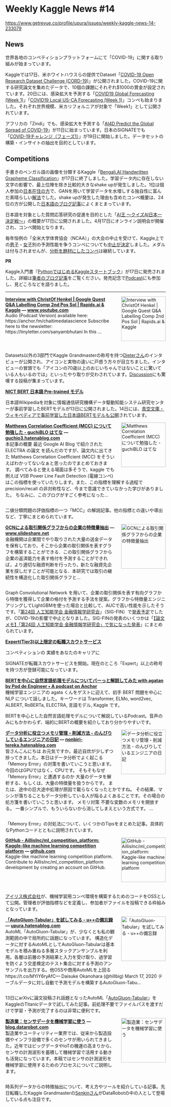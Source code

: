 # Weekly Kaggle News #14
https://www.getrevue.co/profile/upura/issues/weekly-kaggle-news-14-233079
<h3><h2>News</h2><p>世界各地のコンペティションプラットフォームにて「COVID-19」に関する取り組みが始まっています。</p><p>Kaggleでは17日、米ホワイトハウスらの提供でDataset「<a href="https://www.kaggle.com/allen-institute-for-ai/CORD-19-research-challenge" target="_blank">COVID-19 Open Research Dataset Challenge (CORD-19)</a>」が公開されました。COVID-19に関する研究論文を集めたデータで、10個の課題にそれぞれ$1000の賞金が設定されています。20日には、感染拡大を予測する「<a href="https://www.kaggle.com/c/covid19-global-forecasting-week-1" target="_blank">COVID19 Global Forecasting (Week 1)</a>」「<a href="https://www.kaggle.com/c/covid19-local-us-ca-forecasting-week-1/" target="_blank">COVID19 Local US-CA Forecasting (Week 1)</a>」コンペも始まりました。それぞれ世界規模、米カリフォルニアが対象で「Week1」として公開されています。</p><p>アフリカの「Zindi」でも、感染拡大を予測する「<a href="https://zindi.africa/competitions/predict-the-global-spread-of-covid-19" target="_blank">AI4D Predict the Global Spread of COVID-19</a>」が11日に始まっています。日本のSIGNATEでも「<a href="https://signate.jp/competitions/260" target="_blank">COVID-19チャレンジ（フェーズ1）</a>」が19日に開始しました。データセットの構築・インサイトの抽出を目的としています。</p><h2>Competitions</h2><p>手書きのベンガル語の画像を分類するKaggle「<a href="https://www.kaggle.com/c/bengaliai-cv19/" target="_blank">Bengali.AI Handwritten Grapheme Classification</a>」が17日に終了しました。学習データ内に存在しない文字の影響で、最上位陣を除き比較的大きなshake upが発生しました。1位は個人参加の<a href="https://www.kaggle.com/linshokaku" target="_blank">日本在住の方</a>で、GANを用いて学習データを水増しする独自性に富んだ素晴らしい<a href="https://www.kaggle.com/c/bengaliai-cv19/discussion/135984" target="_blank">解法</a>でした。shake upが発生した理由も含めたコンペ概要は、24位の方が公開した<a href="https://st1990.hatenablog.com/entry/2020/03/18/175001" target="_blank">日本語のブログ記事</a>によくまとまっています。</p><p>日本語を対象とした質問応答研究の促進を目的とした「<a href="https://www.nlp.ecei.tohoku.ac.jp/projects/aio/" target="_blank">AI王 〜クイズAI日本一決定戦〜</a>」の概要が17日に公開されました。4月17日にオンライン説明会が開催され、コンペ開始となります。</p><p>毎年恒例の「全米大学体育協会（NCAA）」の大会の中止を受けて、Kaggle上での<a href="https://www.kaggle.com/c/google-cloud-ncaa-march-madness-2020-division-1-mens-tournament?utm_campaign=Weekly%20Kaggle%20News&amp;utm_medium=email&amp;utm_source=Revue%20newsletter" target="_blank">男子</a>・<a href="https://www.kaggle.com/c/google-cloud-ncaa-march-madness-2020-division-1-womens-tournament?utm_campaign=Weekly%20Kaggle%20News&amp;utm_medium=email&amp;utm_source=Revue%20newsletter" target="_blank">女子</a>別の予測性能を争うコンペについても<a href="https://www.kaggle.com/c/google-cloud-ncaa-march-madness-2020-division-1-mens-tournament/discussion/135404" target="_blank">中止が決定</a>しました。メダルは付与されませんが、<a href="https://www.kaggle.com/c/march-madness-analytics-2020" target="_blank">分析を題材にしたコンペ</a>は継続しています。</p><p><strong>PR</strong></p><p>Kaggle入門書『<a href="https://www.amazon.co.jp/dp/4065190061?utm_campaign=Weekly%20Kaggle%20News&amp;utm_medium=email&amp;utm_source=Revue%20newsletter" target="_blank">PythonではじめるKaggleスタートブック</a>』が17日に発売されました。詳細は<a href="https://upura.hatenablog.com/entry/2020/03/14/090300" target="_blank">筆者のブログ記事</a>をご覧ください。発売記念で<a href="https://anchor.fm/regonn-curry-fm/episodes/069-Kaggle--u-ebjhb6" target="_blank">Podcast</a>にも参加し、見どころなどを語りました。</p></h3>
<hr>
<p>
<img width="140" height="140" alt="Interview with ChristOf Henkel | Google Quest Q&amp;A Labelling Comp 2nd Pos Sol | Rapids.ai &amp; Kaggle" style="float: right; margin-left: 20px; margin-bottom: 20px;" src="https://s3.amazonaws.com/revue/items/images/005/681/249/thumb/maxresdefault.jpg?1584355009" />
<strong style='display: block;'><a href="https://www.youtube.com/watch?feature=youtu.be&amp;utm_campaign=Weekly%20Kaggle%20News&amp;utm_medium=email&amp;utm_source=Revue%20newsletter&amp;v=Q0_Xajic_9U">Interview with ChristOf Henkel | Google Quest Q&amp;A Labelling Comp 2nd Pos Sol | Rapids.ai &amp; Kaggle</a> &mdash; <a href="https://www.youtube.com/watch?v=Q0_Xajic_9U&amp;feature=youtu.be">www.youtube.com</a></strong>
Audio (Podcast Version) available here: https://anchor.fm/chaitimedatascience Subscribe here to the newsletter: https://tinyletter.com/sanyambhutani In this ...
</p>
<div style='clear: both;'></div>
<p><p>Datasets以外の3部門でKaggle Grandmasterの称号を持つ<a href="https://www.kaggle.com/christofhenkel" target="_blank">Dieterさん</a>のインタビューが公開され、アイコンと実物の違いに戸惑う方々が目立ちました。インタビューの冒頭でも「アイコンの70歳以上のおじいちゃんではないことに驚いている人もいるのでは」といったやり取りが交わされています。<a href="https://www.kaggle.com/c/bengaliai-cv19/discussion/135750" target="_blank">Discussion</a>にも驚嘆する投稿が集まっています。</p></p>
<p>
<strong style='display: block;'><a href="https://alaginrc.nict.go.jp/nict-bert/index.html?utm_campaign=Weekly%20Kaggle%20News&amp;utm_medium=email&amp;utm_source=Revue%20newsletter">NICT BERT 日本語 Pre-trained モデル</a></strong>

</p>
<p><p>日本語Wikipediaを対象に情報通信研究機構データ駆動知能システム研究センターが事前学習したBERTモデルが13日に公開されました。14日には、<a href="https://twitter.com/zakki/status/1238728312307855360?s=20" target="_blank">青空文庫・ウィキペディアで事前学習した日本語BERTモデルも公開</a>されています。</p></p>
<p>
<img width="140" height="140" alt="Matthews Correlation Coefficient (MCC) について勉強した - guchiBLO はてな" style="float: right; margin-left: 20px; margin-bottom: 20px;" src="https://s3.amazonaws.com/revue/items/images/005/673/043/thumb/og-image-1500.png?1584121398" />
<strong style='display: block;'><a href="https://guchio3.hatenablog.com/entry/2020/03/13/222815?utm_campaign=Weekly%20Kaggle%20News&amp;utm_medium=email&amp;utm_source=Revue%20newsletter">Matthews Correlation Coefficient (MCC) について勉強した - guchiBLO はてな</a> &mdash; <a href="https://guchio3.hatenablog.com/entry/2020/03/13/222815">guchio3.hatenablog.com</a></strong>
本記事の概要 最近 Google AI Blog で紹介された ELECTRA の論文 を読んだのですが、論文内に出てきた Matthews Correlation Coefficient (MCC) をそういえばわかってないなぁと思ったのでまとめておきます。 調べてみると使える場面は多そうで、kaggle でも例えば VSB Power Line Fault Detection (電線コンペ) はこの指標を使っていたりします。また、この指標を理解する過程で precision/recall の非対称性など、今まで意識できていなかった学びがありました。 ちなみに、このブログがすごく参考になった…
</p>
<div style='clear: both;'></div>
<p><p>二値分類問題の評価指標の一つ「MCC」の解説記事。他の指標との違いや導出など、丁寧にまとめられています。</p></p>
<p>
<img width="140" height="140" alt="GCNによる取引関係グラフからの企業の特徴量抽出" style="float: right; margin-left: 20px; margin-bottom: 20px;" src="https://s3.amazonaws.com/revue/items/images/005/698/698/thumb/sigfin024-37-200312233609-thumbnail-4.jpg?1584684789" />
<strong style='display: block;'><a href="https://www.slideshare.net/MasakazuMori2/gcn-230165927?utm_campaign=Weekly%20Kaggle%20News&amp;utm_medium=email&amp;utm_source=Revue%20newsletter">GCNによる取引関係グラフからの企業の特徴量抽出</a> &mdash; <a href="https://www.slideshare.net/MasakazuMori2/gcn-230165927">www.slideshare.net</a></strong>
金融機関は企業間でやり取りされた大量の送金データを保有しており，そこから企業の取引関係を表すグラフを構築することができる．この取引関係グラフから企業の返済能力を表す格付を予測することができれば，より適切な融資判断を行ったり，新たな融資先企業を探しだすことが可能となる．本研究では取引の継続性を構造化した取引関係グラフと…
</p>
<div style='clear: both;'></div>
<p><p>Graph Convolutional Network を用いて、企業の取引関係を表す有向グラフから特徴を獲得して企業の格付を予測する手法を提案。グラフから特徴量エンジニアリングしてLightGBMを使った場合と比較して、AUCで高い性能を示したそうです。「<a href="https://sigfin.org/024/" target="_blank">第24回 人工知能学会 金融情報学研究会</a>」（SIG-FIN）で<a href="https://sigfin.org/024-37/" target="_blank">発表予定</a>でしたが、COVID-19の影響で中止となりました。SIG-FINの発表のいくつかは「<a href="https://upura.hatenablog.com/entry/2020/03/16/070300" target="_blank">【論文メモ】「第24回 人工知能学会 金融情報学研究会」で気になった発表</a>」にまとめられています。</p></p>
<p>
<strong style='display: block;'><a href="https://signate.jp/scout?utm_campaign=Weekly%20Kaggle%20News&amp;utm_medium=email&amp;utm_source=Revue%20newsletter">Expert(Tier3)以上限定の転職スカウトサービス</a></strong>
<p>コンペティションの 実績をあなたのキャリアに</p>
</p>
<p><p>SIGNATEが転職スカウトサービスを開始。現在のところ「Expert」以上の称号を持つ方が登録可能になっています。</p></p>
<p>
<strong style='display: block;'><a href="https://anchor.fm/pod-de-engineer/episodes/BERT-with-agatan-ebijrr/a-a1n58q9?utm_campaign=Weekly%20Kaggle%20News&amp;utm_medium=email&amp;utm_source=Revue%20newsletter">BERTを中心に自然言語処理モデルについてバーっと解説してみた with agatan by Pod de Engineer • A podcast on Anchor</a></strong>
機械学習エンジニアの agata くんをゲストに迎えて、初手 BERT 問題を中心に NLP について話しました。キーワードは Transformer, ELMo, word2vec, ALBERT, RoBERTa, ELECTRA, 言語モデル, Kaggle です。
</p>
<p><p>BERTを中心とした自然言語処理モデルについて解説しているPodcast。音声のみにもかかわらず、端的にBERTの概要を紹介しており分かりやすいです。</p></p>
<p>
<img width="140" height="140" alt="データ分析に役立つメモリ管理・削減方法 - のんびりしているエンジニアの日記" style="float: right; margin-left: 20px; margin-bottom: 20px;" src="https://s3.amazonaws.com/revue/items/images/005/684/168/thumb/1584399897?1584412267" />
<strong style='display: block;'><a href="http://nonbiri-tereka.hatenablog.com/entry/2020/03/17/080457?utm_campaign=Weekly%20Kaggle%20News&amp;utm_medium=email&amp;utm_source=Revue%20newsletter">データ分析に役立つメモリ管理・削減方法 - のんびりしているエンジニアの日記</a> &mdash; <a href="http://nonbiri-tereka.hatenablog.com/entry/2020/03/17/080457">nonbiri-tereka.hatenablog.com</a></strong>
皆さんこんにちは お元気ですか。最近自炊が少しずつ捗ってきました。本日はデータ分析でよく起こる「Memory Error」の対策を書いていこうと思います。 今回のはGPUではなく、CPUです。 そもそもなぜ「Memory Error」と遭遇するのか 大量のデータを解析する、もしくは、大量の特徴量を扱うからです。 または、途中の巨大途中処理が原因で載らなくなったとかですね。 その結果、マシンが落ちることもデータ分析している人が陥るよくあることです。その場合の処方箋を書いていこうと思います。 メモリ対策 不要な変数のメモリを開放する。 一番シンプルで、もういらないから消してしまえという方式です。 …
</p>
<div style='clear: both;'></div>
<p><p>「Memory Error」の対処法について、いくつかのTipsをまとめた記事。具体的なPythonコードとともに説明されています。</p></p>
<p>
<img width="140" height="140" alt="GitHub - AillisInc/ml_competition_platform: Kaggle-like machine learning competition platform" style="float: right; margin-left: 20px; margin-bottom: 20px;" src="https://s3.amazonaws.com/revue/items/images/005/688/455/thumb/39929971?1584491951" />
<strong style='display: block;'><a href="https://github.com/AillisInc/ml_competition_platform?utm_campaign=Weekly%20Kaggle%20News&amp;utm_medium=email&amp;utm_source=Revue%20newsletter">GitHub - AillisInc/ml_competition_platform: Kaggle-like machine learning competition platform</a> &mdash; <a href="https://github.com/AillisInc/ml_competition_platform">github.com</a></strong>
Kaggle-like machine learning competition platform. Contribute to AillisInc/ml_competition_platform development by creating an account on GitHub.
</p>
<div style='clear: both;'></div>
<p><p><a href="https://aillis.jp/" target="_blank">アイリス株式会社</a>が、機械学習用コンペ環境を構築するためのコードをOSSとして公開。管理者が評価指標などを定義し、参加者がファイルを投稿できる枠組みとなっています。</p></p>
<p>
<img width="140" height="140" alt="「AutoGluon-Tabular」を試してみる - u++の備忘録" style="float: right; margin-left: 20px; margin-bottom: 20px;" src="https://s3.amazonaws.com/revue/items/images/005/690/703/thumb/20200318181300.png?1584541920" />
<strong style='display: block;'><a href="https://upura.hatenablog.com/entry/2020/03/18/190300?utm_campaign=Weekly%20Kaggle%20News&amp;utm_medium=email&amp;utm_source=Revue%20newsletter">「AutoGluon-Tabular」を試してみる - u++の備忘録</a> &mdash; <a href="https://upura.hatenablog.com/entry/2020/03/18/190300">upura.hatenablog.com</a></strong>
AutoML「AutoGluon-Tabular」が、少なくとも私の観測範囲の中で局所的に話題になっています。 構造化データに対するAutoMLとしてAutoGluon-Tabularは基本モデルを積み重ねる多層スタックアンサンブルを利用。各層は前層の予測結果と入力を受け取り、過学習を防ぐよう交差検定のテスト集合に対する予測のアンサンブルを出力する。他OSSや商用AutoMLを上回る https://t.co/MYiY6ryAfC— Daisuke Okanohara (@hillbig) March 17, 2020 テーブルデータに対し自動で予測モデルを構築するAutoGluon-Tabu…
</p>
<div style='clear: both;'></div>
<p><p>13日にarXivに論文投稿され話題となったAutoML「<a href="https://arxiv.org/abs/2003.06505" target="_blank">AutoGluon-Tabular</a>」をKaggleのTitanicデータで試してみた記事。前処理不要でファイルパスを渡すだけで学習・予測が完了するのは非常に便利です。</p></p>
<p>
<img width="140" height="140" alt="製造業：センサデータを機械学習に使う" style="float: right; margin-left: 20px; margin-bottom: 20px;" src="https://s3.amazonaws.com/revue/items/images/005/692/890/thumb/Preprocessing_BlogImage_JP-02.png?1584582176" />
<strong style='display: block;'><a href="https://blog.datarobot.com/jp/use_manufacturing_sensor_data_for_machine_learning?utm_campaign=Weekly%20Kaggle%20News&amp;utm_medium=email&amp;utm_source=Revue%20newsletter">製造業：センサデータを機械学習に使う</a> &mdash; <a href="https://blog.datarobot.com/jp/use_manufacturing_sensor_data_for_machine_learning">blog.datarobot.com</a></strong>
製造業やユーティリティー業界では、従来から製造設備やインフラ設備で多くのセンサが用いられてきました。近年ではビッグデータやIoTの機運の高まりから、センサの計測波形を蓄積して機械学習で活用する動きも活発になっています。本稿ではセンサの計測波形を機械学習に使用するためのプロセスについてご説明します。
</p>
<div style='clear: both;'></div>
<p><p>時系列データからの特徴抽出について、考え方やツールを紹介している記事。先日転職したKaggle Grandmasterの<a href="https://www.kaggle.com/senkin13" target="_blank">Senkinさん</a>がDataRobotの中の人として登場している点も注目です。</p></p>
